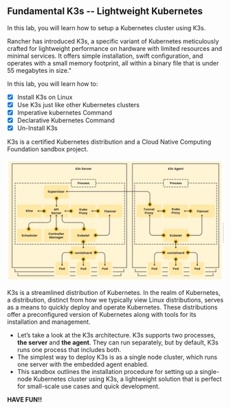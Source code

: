 
## Fundamental K3s -- Lightweight Kubernetes
In this lab, you will learn how to setup a Kubernetes cluster using K3s.

Rancher has introduced K3s, a specific variant of Kubernetes meticulously crafted for lightweight performance on hardware with limited resources and minimal services. It offers simple installation, swift configuration, and operates with a small memory footprint, all within a binary file that is under 55 megabytes in size."

In this lab, you will learn how to:

- [x] Install K3s on Linux
- [x] Use K3s just like other Kubernetes clusters
- [x] Imperative kubernetes Command
- [x] Declarative Kubernetes Command
- [x] Un-Install K3s 

K3s is a certified Kubernetes distribution and a Cloud Native Computing Foundation sandbox project.

![K3s Architecture](../assets/k3s-architecture.png)

K3s is a streamlined distribution of Kubernetes. In the realm of Kubernetes, a distribution, distinct from how we typically view Linux distributions, serves as a means to quickly deploy and operate Kubernetes. These distributions offer a preconfigured version of Kubernetes along with tools for its installation and management.  
* Let’s take a look at the K3s architecture. K3s supports two processes, **the server** and **the agent**. They can run separately, but by default, K3s runs one process that includes both.
* The simplest way to deploy K3s is as a single node cluster, which runs one server with the embedded agent enabled. 
* This sandbox outlines the installation procedure for setting up a single-node Kubernetes cluster using K3s, a lightweight solution that is perfect for small-scale use cases and quick development.  

**HAVE FUN!!**